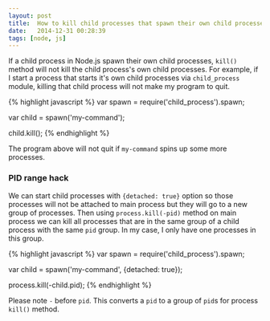 ```yaml
---
layout: post
title:  How to kill child processes that spawn their own child processes in Node.js
date:   2014-12-31 00:28:39
tags: [node, js]
---
```


If a child process in Node.js spawn their own child processes, `kill()` method will not kill the child process's own child processes. For example, if I start a process that starts it's own child processes via `child_process` module, killing that child process will not make my program to quit.

{% highlight javascript %}
var spawn = require('child_process').spawn;

var child = spawn('my-command');

child.kill();
{% endhighlight %}

The program above will not quit if `my-command` spins up some more processes.

### PID range hack
We can start child processes with `{detached: true}` option so those processes will not be attached to main process but they will go to a new group of processes. Then using `process.kill(-pid)` method on main process we can kill all processes that are in the same group of a child process with the same `pid` group. In my case, I only have one processes in this group.

{% highlight javascript %}
var spawn = require('child_process').spawn;

var child = spawn('my-command', {detached: true});

process.kill(-child.pid);
{% endhighlight %}

Please note `-` before `pid`. This converts a `pid` to a group of `pid`s for process `kill()` method.


